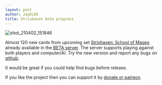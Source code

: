 ```yaml
---
layout: post
author: JayDi85
title: Strixhaven beta progress
---
```

![shot_210402_151846](https://user-images.githubusercontent.com/8344157/113411517-09f8b000-93c7-11eb-89ce-83ba337f2b2d.png)

Almost 120 new cards from upcoming set [Strixhaven: School of Mages](https://github.com/magefree/mage/issues/7602) 
already available in the [BETA server](https://xmage.today/). The server supports playing against both players and computer/AI.
Try the new version and report any bugs on [github](https://github.com/magefree/mage/issues).

It would be great if you could help find bugs before release.

If you like the project then you can support it by [donate or patreon](https://xmage.today/#donate).